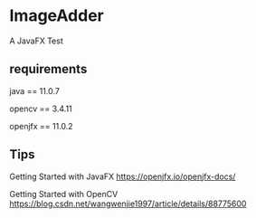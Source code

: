 # ImageAdder
A JavaFX Test
## requirements
java == 11.0.7

opencv == 3.4.11

openjfx == 11.0.2
## Tips
Getting Started with JavaFX https://openjfx.io/openjfx-docs/

Getting Started with OpenCV https://blog.csdn.net/wangwenjie1997/article/details/88775600

